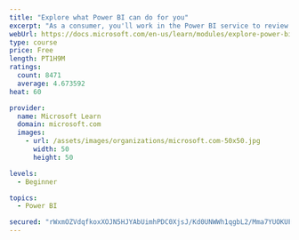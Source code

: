 ```yaml
---
title: "Explore what Power BI can do for you"
excerpt: "As a consumer, you'll work in the Power BI service to review and interact with content that has been shared with you. This module provides the foundational information that you need to work effectively in the Power BI service."
webUrl: https://docs.microsoft.com/en-us/learn/modules/explore-power-bi-service/
type: course
price: Free
length: PT1H9M
ratings:
  count: 8471
  average: 4.673592
heat: 60

provider:
  name: Microsoft Learn
  domain: microsoft.com
  images:
    - url: /assets/images/organizations/microsoft.com-50x50.jpg
      width: 50
      height: 50

levels:
  - Beginner

topics:
  - Power BI

secured: "rWxmOZVdqfkoxXOJN5HJYAbUimhPDC0XjsJ/Kd0UNWWh1qgbL2/Mma7YUOKUFQNoZ4yk0QFohqT+PVFanr+ueCC8Ipq0EyQGmu878Q+2B42vY45Urj+KxjnSO17cKacx5aFoZvrU4ROoVcyy8DBxaRHbZ/tfv4HVXuAjCwfxkas8+bJFc+dENbkJ7TSmxx8K/GI9SDxyYlTtCFK+rXUROoWPYEYgNAkOzU/RTDCKpkMZAK8EdnqQeq6tGUG1gXX7o7EqURr5GekFISb4ajLYUoLk1HLO1O3ojuI5//41f6yvnGnPQmbF7VsMmpvd9+927ZvwxqfEG4kSzusijrEKjTqE3R6NG+IGXOoighqcHvXLnL4IpPxJYrVWlZ8LfdSemlWBExdT/lgOr7n3FcnQ7N46INDj0TEUozDMflisZ74=;+vPLMMwwOseSXYgIo15eCA=="
---
```


